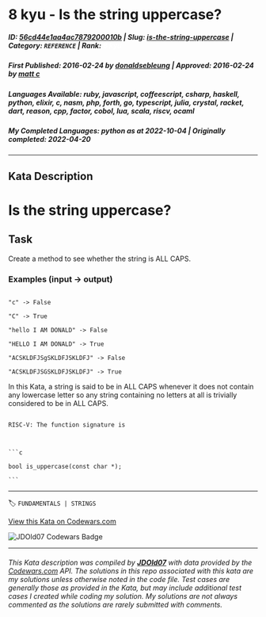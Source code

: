 # 8 kyu - Is the string uppercase?

##### **ID**: [56cd44e1aa4ac7879200010b](https://www.codewars.com/kata/56cd44e1aa4ac7879200010b) | **Slug**: [is-the-string-uppercase](https://www.codewars.com/kata/56cd44e1aa4ac7879200010b) | **Category**: `REFERENCE` | **Rank**: <span style="color:white">8 kyu</span>

##### **First Published**: 2016-02-24 ***by*** [donaldsebleung](https://www.codewars.com/users/donaldsebleung) | **Approved**: 2016-02-24 ***by*** [matt c](https://www.codewars.com/users/matt%20c)

##### **Languages Available**: ruby, javascript, coffeescript, csharp, haskell, python, elixir, c, nasm, php, forth, go, typescript, julia, crystal, racket, dart, reason, cpp, factor, cobol, lua, scala, riscv, ocaml

##### **My Completed Languages**: python ***as at*** 2022-10-04 | **Originally completed**: 2022-04-20

---

## Kata Description


# Is the string uppercase?



## Task



Create a method to see whether the string is ALL CAPS.



### Examples (input -> output)



```

"c" -> False

"C" -> True

"hello I AM DONALD" -> False

"HELLO I AM DONALD" -> True

"ACSKLDFJSgSKLDFJSKLDFJ" -> False

"ACSKLDFJSGSKLDFJSKLDFJ" -> True

```





In this Kata, a string is said to be in ALL CAPS whenever it does not contain any lowercase letter so any string containing no letters at all is trivially considered to be in ALL CAPS.



~~~if:riscv

RISC-V: The function signature is



```c

bool is_uppercase(const char *);

```

~~~

---


🏷 `FUNDAMENTALS | STRINGS`


[View this Kata on Codewars.com](https://www.codewars.com/kata/56cd44e1aa4ac7879200010b)

![](https://www.codewars.com/users/jdold07/badges/large "JDOld07 Codewars Badge")

---

###### *This Kata description was compiled by [**JDOld07**](https://tpstech.dev) with data provided by the [Codewars.com](https://www.codewars.com) API.  The solutions in this repo associated with this kata are my solutions unless otherwise noted in the code file.  Test cases are generally those as provided in the Kata, but may include additional test cases I created while coding my solution.  My solutions are not always commented as the solutions are rarely submitted with comments.*
